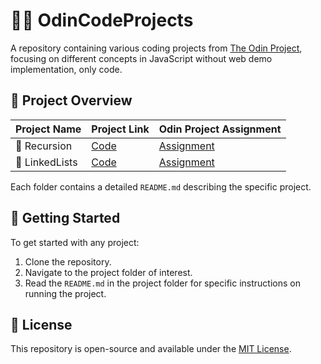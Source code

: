# 🧑‍💻 OdinCodeProjects

A repository containing various coding projects from [The Odin Project](https://github.com/TheOdinProject), focusing on different concepts in JavaScript without web demo implementation, only code.

## 📁 Project Overview

| Project Name   | Project Link                     | Odin Project Assignment                                                       |
| -------------- | -------------------------------- | ----------------------------------------------------------------------------- |
| 🔄 Recursion   | [Code](./src/Recursion)     | [Assignment](https://www.theodinproject.com/lessons/javascript-recursion)          |
| 🔗 LinkedLists | [Code](./src/LinkedLists)   | [Assignment](https://www.theodinproject.com/lessons/javascript-linked-lists)       |

Each folder contains a detailed `README.md` describing the specific project.

## 🚀 Getting Started

To get started with any project:

1. Clone the repository.
2. Navigate to the project folder of interest.
3. Read the `README.md` in the project folder for specific instructions on running the project.

## 📄 License

This repository is open-source and available under the [MIT License](LICENSE).

